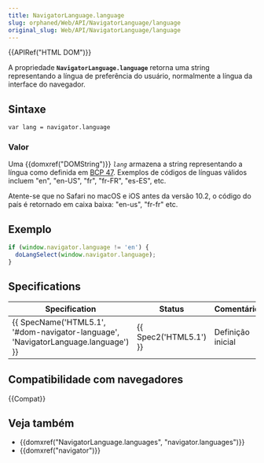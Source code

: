 ```yaml
---
title: NavigatorLanguage.language
slug: orphaned/Web/API/NavigatorLanguage/language
original_slug: Web/API/NavigatorLanguage/language
---
```


{{APIRef("HTML DOM")}}

A propriedade **`NavigatorLanguage.language`** retorna uma string representando a língua de preferência do usuário, normalmente a língua da interface do navegador.

## Sintaxe

```
var lang = navigator.language
```

### Valor

Uma {{domxref("DOMString")}} _`lang`_ armazena a string representando a língua como definida em [BCP 47](http://www.ietf.org/rfc/bcp/bcp47.txt). Exemplos de códigos de línguas válidos incluem "en", "en-US", "fr", "fr-FR", "es-ES", etc.

Atente-se que no Safari no macOS e iOS antes da versão 10.2, o código do país é retornado em caixa baixa: "en-us", "fr-fr" etc.

## Exemplo

```js
if (window.navigator.language != 'en') {
  doLangSelect(window.navigator.language);
}
```

## Specifications

| Specification                                                                                                | Status                       | Comentários       |
| ------------------------------------------------------------------------------------------------------------ | ---------------------------- | ----------------- |
| {{ SpecName('HTML5.1', '#dom-navigator-language', 'NavigatorLanguage.language') }} | {{ Spec2('HTML5.1') }} | Definição inicial |

## Compatibilidade com navegadores

{{Compat}}

## Veja também

- {{domxref("NavigatorLanguage.languages", "navigator.languages")}}
- {{domxref("navigator")}}
